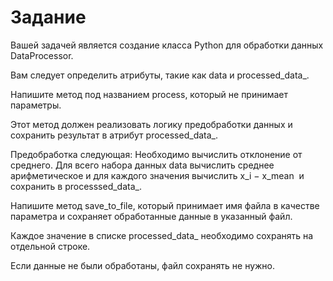 # Задание
Вашей задачей является создание класса Python для обработки данных DataProcessor. 

Вам следует определить атрибуты, такие как data и processed_data_.

Напишите метод под названием process, который не принимает параметры.

Этот метод должен реализовать логику предобработки данных и сохранить результат в атрибут processed_data_.

Предобработка следующая: Необходимо вычислить отклонение от среднего. Для всего набора данных data вычислить среднее арифметическое и для каждого значения вычислить 
x_i − x_mean
​
и сохранить в processsed_data_.

Напишите метод save_to_file, который принимает имя файла в качестве параметра и сохраняет обработанные данные в указанный файл. 

Каждое значение в списке processed_data_ необходимо сохранять на отдельной строке. 

Если данные не были обработаны, файл сохранять не нужно.